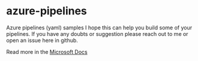 # azure-pipelines 
Azure pipelines (yaml) samples
I hope this can help you build some of your pipelines.
If you have any doubts or suggestion please reach out to me or open an issue here in github.

Read more in the [Microsoft Docs](https://docs.microsoft.com/en-us/azure/devops/pipelines/yaml-schema?view=azure-devops&tabs=schema%2Cparameter-schema#task)
